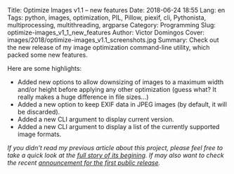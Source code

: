 Title: Optimize Images v1.1 – new features
Date: 2018-06-24 18:55
Lang: en
Tags: python, images, optimization, PIL, Pillow, piexif, cli, Pythonista, multiprocessing, multithreading, argparse
Category: Programming
Slug: optimize-images_v1_1_new_features
Author: Victor Domingos
Cover: images/2018/optimize-images_v1.1_screenshots.jpg
Summary: Check out the new release of my image optimization command-line utility, which packed some new features.

Here are some highlights:

 * Added new options to allow downsizing of images to a maximum width and/or height before applying any other optimization (guess what? It really makes a huge difference in file sizes…)
 * Added a new option to keep EXIF data in JPEG images (by default, it will be discarded).
 * Added a new CLI argument to display current version.
 * Added a new CLI argument to display a list of the currently supported image formats.

*If you didn't read my previous article about this project, please feel free to take a quick look at the [full story of its begining]({filename}/articles/2018/2018-06-15_new_python_project_optimize-images.md). If may also want to check the recent [announcement for the first public release]({filename}/articles/2018/2018-06-21_optimize-images_first_public_release.md).*

